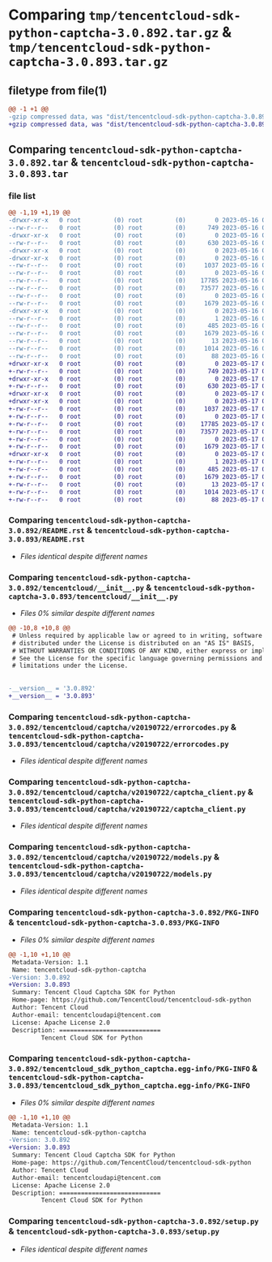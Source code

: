 # Comparing `tmp/tencentcloud-sdk-python-captcha-3.0.892.tar.gz` & `tmp/tencentcloud-sdk-python-captcha-3.0.893.tar.gz`

## filetype from file(1)

```diff
@@ -1 +1 @@
-gzip compressed data, was "dist/tencentcloud-sdk-python-captcha-3.0.892.tar", last modified: Tue May 16 00:30:01 2023, max compression
+gzip compressed data, was "dist/tencentcloud-sdk-python-captcha-3.0.893.tar", last modified: Wed May 17 03:24:44 2023, max compression
```

## Comparing `tencentcloud-sdk-python-captcha-3.0.892.tar` & `tencentcloud-sdk-python-captcha-3.0.893.tar`

### file list

```diff
@@ -1,19 +1,19 @@
-drwxr-xr-x   0 root         (0) root         (0)        0 2023-05-16 00:30:01.000000 tencentcloud-sdk-python-captcha-3.0.892/
--rw-r--r--   0 root         (0) root         (0)      749 2023-05-16 00:30:01.000000 tencentcloud-sdk-python-captcha-3.0.892/README.rst
-drwxr-xr-x   0 root         (0) root         (0)        0 2023-05-16 00:30:01.000000 tencentcloud-sdk-python-captcha-3.0.892/tencentcloud/
--rw-r--r--   0 root         (0) root         (0)      630 2023-05-16 00:30:01.000000 tencentcloud-sdk-python-captcha-3.0.892/tencentcloud/__init__.py
-drwxr-xr-x   0 root         (0) root         (0)        0 2023-05-16 00:30:01.000000 tencentcloud-sdk-python-captcha-3.0.892/tencentcloud/captcha/
-drwxr-xr-x   0 root         (0) root         (0)        0 2023-05-16 00:30:01.000000 tencentcloud-sdk-python-captcha-3.0.892/tencentcloud/captcha/v20190722/
--rw-r--r--   0 root         (0) root         (0)     1037 2023-05-16 00:30:01.000000 tencentcloud-sdk-python-captcha-3.0.892/tencentcloud/captcha/v20190722/errorcodes.py
--rw-r--r--   0 root         (0) root         (0)        0 2023-05-16 00:30:01.000000 tencentcloud-sdk-python-captcha-3.0.892/tencentcloud/captcha/v20190722/__init__.py
--rw-r--r--   0 root         (0) root         (0)    17785 2023-05-16 00:30:01.000000 tencentcloud-sdk-python-captcha-3.0.892/tencentcloud/captcha/v20190722/captcha_client.py
--rw-r--r--   0 root         (0) root         (0)    73577 2023-05-16 00:30:01.000000 tencentcloud-sdk-python-captcha-3.0.892/tencentcloud/captcha/v20190722/models.py
--rw-r--r--   0 root         (0) root         (0)        0 2023-05-16 00:30:01.000000 tencentcloud-sdk-python-captcha-3.0.892/tencentcloud/captcha/__init__.py
--rw-r--r--   0 root         (0) root         (0)     1679 2023-05-16 00:30:01.000000 tencentcloud-sdk-python-captcha-3.0.892/PKG-INFO
-drwxr-xr-x   0 root         (0) root         (0)        0 2023-05-16 00:30:01.000000 tencentcloud-sdk-python-captcha-3.0.892/tencentcloud_sdk_python_captcha.egg-info/
--rw-r--r--   0 root         (0) root         (0)        1 2023-05-16 00:30:01.000000 tencentcloud-sdk-python-captcha-3.0.892/tencentcloud_sdk_python_captcha.egg-info/dependency_links.txt
--rw-r--r--   0 root         (0) root         (0)      485 2023-05-16 00:30:01.000000 tencentcloud-sdk-python-captcha-3.0.892/tencentcloud_sdk_python_captcha.egg-info/SOURCES.txt
--rw-r--r--   0 root         (0) root         (0)     1679 2023-05-16 00:30:01.000000 tencentcloud-sdk-python-captcha-3.0.892/tencentcloud_sdk_python_captcha.egg-info/PKG-INFO
--rw-r--r--   0 root         (0) root         (0)       13 2023-05-16 00:30:01.000000 tencentcloud-sdk-python-captcha-3.0.892/tencentcloud_sdk_python_captcha.egg-info/top_level.txt
--rw-r--r--   0 root         (0) root         (0)     1014 2023-05-16 00:30:01.000000 tencentcloud-sdk-python-captcha-3.0.892/setup.py
--rw-r--r--   0 root         (0) root         (0)       88 2023-05-16 00:30:01.000000 tencentcloud-sdk-python-captcha-3.0.892/setup.cfg
+drwxr-xr-x   0 root         (0) root         (0)        0 2023-05-17 03:24:44.000000 tencentcloud-sdk-python-captcha-3.0.893/
+-rw-r--r--   0 root         (0) root         (0)      749 2023-05-17 03:24:44.000000 tencentcloud-sdk-python-captcha-3.0.893/README.rst
+drwxr-xr-x   0 root         (0) root         (0)        0 2023-05-17 03:24:44.000000 tencentcloud-sdk-python-captcha-3.0.893/tencentcloud/
+-rw-r--r--   0 root         (0) root         (0)      630 2023-05-17 03:24:44.000000 tencentcloud-sdk-python-captcha-3.0.893/tencentcloud/__init__.py
+drwxr-xr-x   0 root         (0) root         (0)        0 2023-05-17 03:24:44.000000 tencentcloud-sdk-python-captcha-3.0.893/tencentcloud/captcha/
+drwxr-xr-x   0 root         (0) root         (0)        0 2023-05-17 03:24:44.000000 tencentcloud-sdk-python-captcha-3.0.893/tencentcloud/captcha/v20190722/
+-rw-r--r--   0 root         (0) root         (0)     1037 2023-05-17 03:24:44.000000 tencentcloud-sdk-python-captcha-3.0.893/tencentcloud/captcha/v20190722/errorcodes.py
+-rw-r--r--   0 root         (0) root         (0)        0 2023-05-17 03:24:44.000000 tencentcloud-sdk-python-captcha-3.0.893/tencentcloud/captcha/v20190722/__init__.py
+-rw-r--r--   0 root         (0) root         (0)    17785 2023-05-17 03:24:44.000000 tencentcloud-sdk-python-captcha-3.0.893/tencentcloud/captcha/v20190722/captcha_client.py
+-rw-r--r--   0 root         (0) root         (0)    73577 2023-05-17 03:24:44.000000 tencentcloud-sdk-python-captcha-3.0.893/tencentcloud/captcha/v20190722/models.py
+-rw-r--r--   0 root         (0) root         (0)        0 2023-05-17 03:24:44.000000 tencentcloud-sdk-python-captcha-3.0.893/tencentcloud/captcha/__init__.py
+-rw-r--r--   0 root         (0) root         (0)     1679 2023-05-17 03:24:44.000000 tencentcloud-sdk-python-captcha-3.0.893/PKG-INFO
+drwxr-xr-x   0 root         (0) root         (0)        0 2023-05-17 03:24:44.000000 tencentcloud-sdk-python-captcha-3.0.893/tencentcloud_sdk_python_captcha.egg-info/
+-rw-r--r--   0 root         (0) root         (0)        1 2023-05-17 03:24:44.000000 tencentcloud-sdk-python-captcha-3.0.893/tencentcloud_sdk_python_captcha.egg-info/dependency_links.txt
+-rw-r--r--   0 root         (0) root         (0)      485 2023-05-17 03:24:44.000000 tencentcloud-sdk-python-captcha-3.0.893/tencentcloud_sdk_python_captcha.egg-info/SOURCES.txt
+-rw-r--r--   0 root         (0) root         (0)     1679 2023-05-17 03:24:44.000000 tencentcloud-sdk-python-captcha-3.0.893/tencentcloud_sdk_python_captcha.egg-info/PKG-INFO
+-rw-r--r--   0 root         (0) root         (0)       13 2023-05-17 03:24:44.000000 tencentcloud-sdk-python-captcha-3.0.893/tencentcloud_sdk_python_captcha.egg-info/top_level.txt
+-rw-r--r--   0 root         (0) root         (0)     1014 2023-05-17 03:24:44.000000 tencentcloud-sdk-python-captcha-3.0.893/setup.py
+-rw-r--r--   0 root         (0) root         (0)       88 2023-05-17 03:24:44.000000 tencentcloud-sdk-python-captcha-3.0.893/setup.cfg
```

### Comparing `tencentcloud-sdk-python-captcha-3.0.892/README.rst` & `tencentcloud-sdk-python-captcha-3.0.893/README.rst`

 * *Files identical despite different names*

### Comparing `tencentcloud-sdk-python-captcha-3.0.892/tencentcloud/__init__.py` & `tencentcloud-sdk-python-captcha-3.0.893/tencentcloud/__init__.py`

 * *Files 0% similar despite different names*

```diff
@@ -10,8 +10,8 @@
 # Unless required by applicable law or agreed to in writing, software
 # distributed under the License is distributed on an "AS IS" BASIS,
 # WITHOUT WARRANTIES OR CONDITIONS OF ANY KIND, either express or implied.
 # See the License for the specific language governing permissions and
 # limitations under the License.
 
 
-__version__ = '3.0.892'
+__version__ = '3.0.893'
```

### Comparing `tencentcloud-sdk-python-captcha-3.0.892/tencentcloud/captcha/v20190722/errorcodes.py` & `tencentcloud-sdk-python-captcha-3.0.893/tencentcloud/captcha/v20190722/errorcodes.py`

 * *Files identical despite different names*

### Comparing `tencentcloud-sdk-python-captcha-3.0.892/tencentcloud/captcha/v20190722/captcha_client.py` & `tencentcloud-sdk-python-captcha-3.0.893/tencentcloud/captcha/v20190722/captcha_client.py`

 * *Files identical despite different names*

### Comparing `tencentcloud-sdk-python-captcha-3.0.892/tencentcloud/captcha/v20190722/models.py` & `tencentcloud-sdk-python-captcha-3.0.893/tencentcloud/captcha/v20190722/models.py`

 * *Files identical despite different names*

### Comparing `tencentcloud-sdk-python-captcha-3.0.892/PKG-INFO` & `tencentcloud-sdk-python-captcha-3.0.893/PKG-INFO`

 * *Files 0% similar despite different names*

```diff
@@ -1,10 +1,10 @@
 Metadata-Version: 1.1
 Name: tencentcloud-sdk-python-captcha
-Version: 3.0.892
+Version: 3.0.893
 Summary: Tencent Cloud Captcha SDK for Python
 Home-page: https://github.com/TencentCloud/tencentcloud-sdk-python
 Author: Tencent Cloud
 Author-email: tencentcloudapi@tencent.com
 License: Apache License 2.0
 Description: ============================
         Tencent Cloud SDK for Python
```

### Comparing `tencentcloud-sdk-python-captcha-3.0.892/tencentcloud_sdk_python_captcha.egg-info/PKG-INFO` & `tencentcloud-sdk-python-captcha-3.0.893/tencentcloud_sdk_python_captcha.egg-info/PKG-INFO`

 * *Files 0% similar despite different names*

```diff
@@ -1,10 +1,10 @@
 Metadata-Version: 1.1
 Name: tencentcloud-sdk-python-captcha
-Version: 3.0.892
+Version: 3.0.893
 Summary: Tencent Cloud Captcha SDK for Python
 Home-page: https://github.com/TencentCloud/tencentcloud-sdk-python
 Author: Tencent Cloud
 Author-email: tencentcloudapi@tencent.com
 License: Apache License 2.0
 Description: ============================
         Tencent Cloud SDK for Python
```

### Comparing `tencentcloud-sdk-python-captcha-3.0.892/setup.py` & `tencentcloud-sdk-python-captcha-3.0.893/setup.py`

 * *Files identical despite different names*

